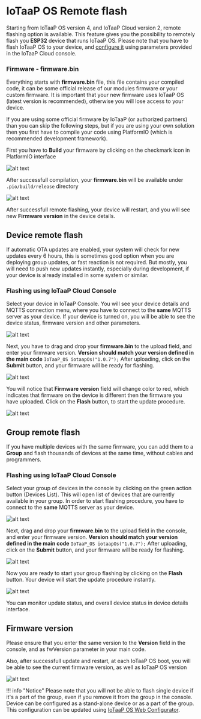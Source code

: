 # IoTaaP OS Remote flash

Starting from IoTaaP OS version 4, and IoTaaP Cloud version 2, remote flashing option is available. This feature gives you the possibility to remotely flash you **ESP32** device that runs IoTaaP OS. Please note that
you have to flash IoTaaP OS to your device, and [configure it](iotaap-os-esp32-web-config.md) using parameters provided in the IoTaaP Cloud console.

### Firmware - firmware.bin

Everything starts with **firmware.bin** file, this file contains your compiled code, it can be some official release of our modules firmware or your custom firmware. It is important that your new firmware
uses IoTaaP OS (latest version is recommended), otherwise you will lose access to your device. 

If you are using some official firmware by IoTaaP (or authorized partners) than you can skip the following steps,
but if you are using your own solution then you first have to compile your code using PlatformIO (which is recommended development framework).

First you have to **Build** your firmware by clicking on the checkmark icon in PlatformIO interface

![alt text](https://files.iotaap.io/assets/iotaap-tutorials/remote-flash/compile.PNG "Compile code")

After successfull compilation, your **firmware.bin** will be available under `.pio/build/release` directory

![alt text](https://files.iotaap.io/assets/iotaap-tutorials/remote-flash/firmware_bin.PNG "firmware.bin")

After successfull remote flashing, your device will restart, and you will see new **Firmware version** in the device details.

## Device remote flash

If automatic OTA updates are enabled, your system will check for new updates every 6 hours, this is sometimes good option when you are deploying group updates, or fast reaction is not required. But mostly, 
you will need to push new updates instantly, especially during development, if your device is already installed in some system or similar. 

### Flashing using IoTaaP Cloud Console

Select your device in IoTaaP Console. You will see your device details and MQTTS connection menu, where you have to connect to the **same** MQTTS server as your device. If your device is turned on, you will be able
to see the device status, firmware version and other parameters. 

![alt text](https://files.iotaap.io/assets/iotaap-tutorials/remote-flash/device_status.PNG "ESP32 device status")

Next, you have to drag and drop your **firmware.bin** to the upload field, and enter your firmware version. **Version should match your version defined in the main code** `IoTaaP_OS iotaapOs("1.0.7");` After uploading, click on the **Submit** button, and your firmware will be ready for flashing.

![alt text](https://files.iotaap.io/assets/iotaap-tutorials/remote-flash/firmware_uploaded_device.PNG "Firmware uploaded")

You will notice that **Firmware version** field will change color to red, which indicates that firmware on the device is different then the firmware you have uploaded. Click on the **Flash** button, to start the update procedure. 

![alt text](https://files.iotaap.io/assets/iotaap-tutorials/remote-flash/flash_button.PNG "Flash button")

## Group remote flash

If you have multiple devices with the same firmware, you can add them to a **Group** and flash thousands of devices at the same time, without cables and programmers. 

### Flashing using IoTaaP Cloud Console

Select your group of devices in the console by clicking on the green action button (Devices List). This will open list of devices that are currently available in your group. In order to start flashing procedure, you have
to connect to the **same** MQTTS server as your device. 

![alt text](https://files.iotaap.io/assets/iotaap-tutorials/remote-flash/mqtt_server_connect.PNG "MQTT Server Connect")

Next, drag and drop your **firmware.bin** to the upload field in the console, and enter your firmware version. **Version should match your version defined in the main code** `IoTaaP_OS iotaapOs("1.0.7");` After uploading, click on the **Submit** button, and your firmware will be ready for flashing.

![alt text](https://files.iotaap.io/assets/iotaap-tutorials/remote-flash/firmware_uploaded.PNG "Firmware uploaded")

Now you are ready to start your group flashing by clicking on the **Flash** button. Your device will start the update procedure instantly. 

![alt text](https://files.iotaap.io/assets/iotaap-tutorials/remote-flash/flash_button.PNG "Flash button")

You can monitor update status, and overall device status in device details interface.

## Firmware version

Please ensure that you enter the same version to the **Version** field in the console, and as fwVersion parameter in your main code. 

Also, after successfull update and restart, at each IoTaaP OS boot, you will be able to see the current firmware version, as well as IoTaaP OS version

![alt text](https://files.iotaap.io/assets/iotaap-tutorials/remote-flash/web-configurator-credentials.PNG "IoTaaP OS - Serial output")

!!! info "Notice"
    Please note that you will not be able to flash single device if it's a part of the group, even if you remove it from the group in the console. Device
    can be configured as a stand-alone device or as a part of the group. This configuration can be updated using [IoTaaP OS Web Configurator](iotaap-os-esp32-web-config.md).